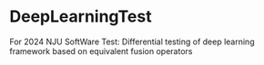 # DeepLearningTest
For 2024 NJU SoftWare Test: Differential testing of deep learning framework based on equivalent fusion operators
